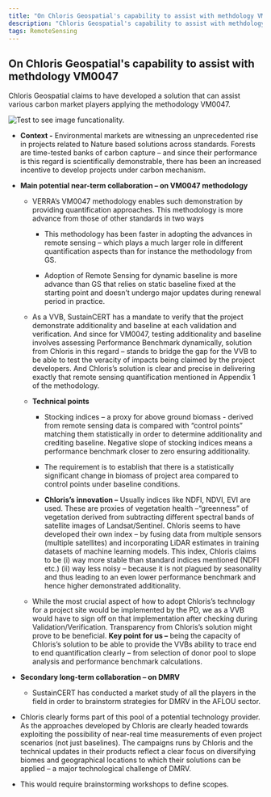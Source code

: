 ```yaml
---
title: "On Chloris Geospatial's capability to assist with methdology VM0047"
description: "Chloris Geospatial's capability to assist with methdology VM0047"
tags: RemoteSensing 
---
```


## On Chloris Geospatial's capability to assist with methdology VM0047

Chloris Geospatial claims to have developed a solution that can assist various carbon market players applying the methodology VM0047.

<img src="https://raw.githubusercontent.com/karbonmanthan/karbonmanthan.github.io/_images/test.png" alt='Test to see image funcationality.'>

*   **Context -** Environmental markets are witnessing an unprecedented rise in projects related to Nature based solutions across standards. Forests are time-tested banks of carbon capture – and since their performance is this regard is scientifically demonstrable, there has been an increased incentive to develop projects under carbon mechanism.
    
*   **Main potential near-term collaboration – on VM0047 methodology**
    
    *   VERRA’s VM0047 methodology enables such demonstration by providing quantification approaches. This methodology is more advance from those of other standards in two ways
        
        *   This methodology has been faster in adopting the advances in remote sensing – which plays a much larger role in different quantification aspects than for instance the methodology from GS.
            
        *   Adoption of Remote Sensing for dynamic baseline is more advance than GS that relies on static baseline fixed at the starting point and doesn’t undergo major updates during renewal period in practice.
            
    *   As a VVB, SustainCERT has a mandate to verify that the project demonstrate additionality and baseline at each validation and verification. And since for VM0047, testing additionality and baseline involves assessing Performance Benchmark dynamically, solution from Chloris in this regard – stands to bridge the gap for the VVB to be able to test the veracity of impacts being claimed by the project developers. And Chloris’s solution is clear and precise in delivering exactly that remote sensing quantification mentioned in Appendix 1 of the methodology.
        
    *   **Technical points**
        
        *   Stocking indices – a proxy for above ground biomass - derived from remote sensing data is compared with “control points” matching them statistically in order to determine additionality and crediting baseline. Negative slope of stocking indices means a performance benchmark closer to zero ensuring additionality.
            
        *   The requirement is to establish that there is a statistically significant change in biomass of project area compared to control points under baseline conditions.
            
        *   **Chloris’s innovation –** Usually indices like NDFI, NDVI, EVI are used. These are proxies of vegetation health –“greenness” of vegetation derived from subtracting different spectral bands of satellite images of Landsat/Sentinel. Chloris seems to have developed their own index – by fusing data from multiple sensors (multiple satellites) and incorporating LiDAR estimates in training datasets of machine learning models. This index, Chloris claims to be (i) way more stable than standard indices mentioned (NDFI etc.) (ii) way less noisy – because it is not plagued by seasonality and thus leading to an even lower performance benchmark and hence higher demonstrated additionality.
            
    *   While the most crucial aspect of how to adopt Chloris’s technology for a project site would be implemented by the PD, we as a VVB would have to sign off on that implementation after checking during Validation/Verification. Transparency from Chloris’s solution might prove to be beneficial. **Key point for us –** being the capacity of Chloris’s solution to be able to provide the VVBs ability to trace end to end quantification clearly – from selection of donor pool to slope analysis and performance benchmark calculations.
        
*   **Secondary long-term collaboration – on DMRV**
    
    *   SustainCERT has conducted a market study of all the players in the field in order to brainstorm strategies for DMRV in the AFLOU sector.
        
*   Chloris clearly forms part of this pool of a potential technology provider. As the approaches developed by Chloris are clearly headed towards exploiting the possibility of near-real time measurements of even project scenarios (not just baselines). The campaigns runs by Chloris and the technical updates in their products reflect a clear focus on diversifying biomes and geographical locations to which their solutions can be applied – a major technological challenge of DMRV.
    
*   This would require brainstorming workshops to define scopes.
